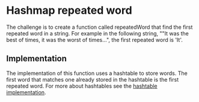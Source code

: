 # Hashmap repeated word

The challenge is to create a function called repeatedWord that find the first repeated word in a string. For example in the following string, ""It was the best of times, it was the worst of times...", the first repeated word is 'It'.

## Implementation

The implementation of this function uses a hashtable to store words. The first word that matches one already stored in the hashtable is the first repeated word. For more about hashtables see the [hashtable implementation](../hashtable/README.md).
